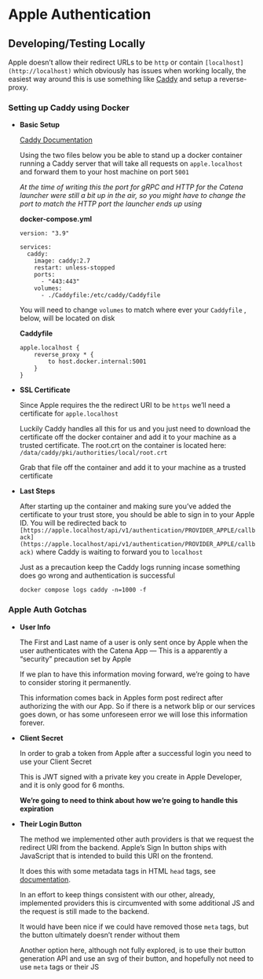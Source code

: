 # Apple Authentication

## Developing/Testing Locally

Apple doesn’t allow their redirect URLs to be `http` or contain `[localhost](http://localhost)` which obviously has issues when working locally, the easiest way around this is use something like [Caddy](https://caddyserver.com/) and setup a reverse-proxy.

### Setting up Caddy using Docker

- **Basic Setup**

  [Caddy Documentation](https://caddyserver.com/docs/running#docker-compose)

  Using the two files below you be able to stand up a docker container running a Caddy server that will take all requests on `apple.localhost` and forward them to your host machine on port `5001`

  *At the time of writing this the port for gRPC and HTTP for the Catena launcher were still a bit up in the air, so you might have to change the port to match the HTTP port the launcher ends up using*

  **docker-compose.yml**

    ```docker
    version: "3.9"
    
    services:
      caddy:
        image: caddy:2.7
        restart: unless-stopped
        ports:
          - "443:443"
        volumes:
          - ./Caddyfile:/etc/caddy/Caddyfile
    ```

  You will need to change `volumes` to match where ever your `Caddyfile` , below, will be located on disk

  **Caddyfile**

    ```
    apple.localhost {
    	reverse_proxy * {
    		to host.docker.internal:5001
    	}
    }
    ```

- **SSL Certificate**

  Since Apple requires the the redirect URI to be `https` we’ll need a certificate for `apple.localhost`

  Luckily Caddy handles all this for us and you just need to download the certificate off the docker container and add it to your machine as a trusted certificate. The root.crt on the container is located here: `/data/caddy/pki/authorities/local/root.crt`

  Grab that file off the container and add it to your machine as a trusted certificate

- **Last Steps**

  After starting up the container and making sure you’ve added the certificate to your trust store, you should be able to sign in to your Apple ID. You will be redirected back to `[https://apple.localhost/api/v1/authentication/PROVIDER_APPLE/callback](https://apple.localhost/api/v1/authentication/PROVIDER_APPLE/callback)` where Caddy is waiting to forward you to `localhost`

  Just as a precaution keep the Caddy logs running incase something does go wrong and authentication is successful

  `docker compose logs caddy -n=1000 -f`


### Apple Auth Gotchas

- **User Info**

  The First and Last name of a user is only sent once by Apple when the user authenticates with the Catena App — This is a apparently a “security” precaution set by Apple

  If we plan to have this information moving forward, we’re going to have to consider storing it permanently.

  This information comes back in Apples form post redirect after authorizing the with our App. So if there is a network blip or our services goes down, or has some unforeseen error we will lose this information forever.

- **Client Secret**

  In order to grab a token from Apple after a successful login you need to use your Client Secret

  This is JWT signed with a private key you create in Apple Developer, and it is only good for 6 months.

  **We’re going to need to think about how we’re going to handle this expiration**

- **Their Login Button**

  The method we implemented other auth providers is that we request the redirect URI from the backend. Apple’s Sign In button ships with JavaScript that is intended to build this URI on the frontend.

  It does this with some metadata tags in HTML `head` tags, see [documentation](https://developer.apple.com/documentation/sign_in_with_apple/displaying_sign_in_with_apple_buttons_on_the_web#3333109).

  In an effort to keep things consistent with our other, already, implemented providers this is circumvented with some additional JS and the request is still made to the backend.

  It would have been nice if we could have removed those `meta` tags, but the button ultimately doesn’t render without them

  Another option here, although not fully explored, is to use their button generation API and use an svg of their button, and hopefully not need to use `meta` tags or their JS